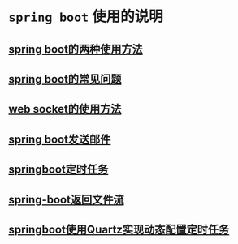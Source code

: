 # `spring boot` 使用的说明
## [spring boot的两种使用方法](springboot的两种使用方法.md)

## [spring boot的常见问题](springboot常见问题.md)

## [web socket的使用方法](websocket.md)

## [spring boot发送邮件](springboot发送邮件.md)

## [springboot定时任务](springboot定时任务.md)

## [spring-boot返回文件流](spring-boot返回文件流.md)

## [springboot使用Quartz实现动态配置定时任务](springboot使用Quartz实现动态配置定时任务.md)